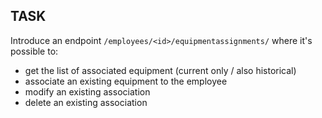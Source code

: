 ## TASK

Introduce an endpoint `/employees/<id>/equipmentassignments/` where it's possible to:
- get the list of associated equipment (current only / also historical)
- associate an existing equipment to the employee
- modify an existing association
- delete an existing association